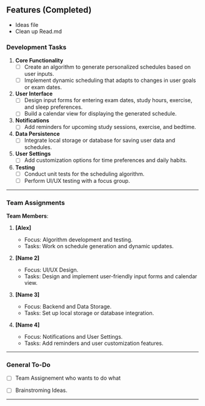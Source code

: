 ## Features (Completed)
- Ideas file
- Clean up Read.md

### Development Tasks
1. **Core Functionality**  
   - [ ] Create an algorithm to generate personalized schedules based on user inputs.  
   - [ ] Implement dynamic scheduling that adapts to changes in user goals or exam dates.  

2. **User Interface**  
   - [ ] Design input forms for entering exam dates, study hours, exercise, and sleep preferences.  
   - [ ] Build a calendar view for displaying the generated schedule.  

3. **Notifications**  
   - [ ] Add reminders for upcoming study sessions, exercise, and bedtime.  

4. **Data Persistence**  
   - [ ] Integrate local storage or database for saving user data and schedules.  

5. **User Settings**  
   - [ ] Add customization options for time preferences and daily habits.  

6. **Testing**  
   - [ ] Conduct unit tests for the scheduling algorithm.  
   - [ ] Perform UI/UX testing with a focus group.

---

### Team Assignments
**Team Members**:  
1. **[Alex]**  
   - Focus: Algorithm development and testing.  
   - Tasks: Work on schedule generation and dynamic updates.

2. **[Name 2]**  
   - Focus: UI/UX Design.  
   - Tasks: Design and implement user-friendly input forms and calendar view.

3. **[Name 3]**  
   - Focus: Backend and Data Storage.  
   - Tasks: Set up local storage or database integration.

4. **[Name 4]**  
   - Focus: Notifications and User Settings.  
   - Tasks: Add reminders and user customization features.

---

### General To-Do
- [ ] Team Assignement who wants to do what
- [ ] Brainstroming Ideas.



---